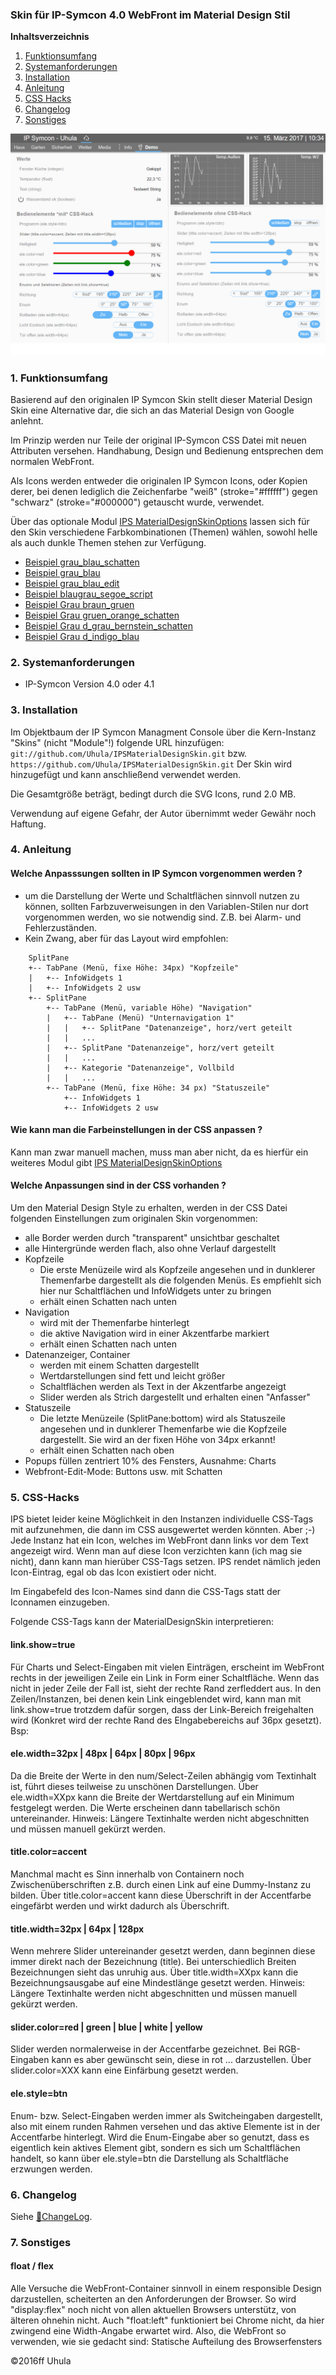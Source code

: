 ### Skin für IP-Symcon 4.0 WebFront im Material Design Stil

**Inhaltsverzeichnis**

1. [Funktionsumfang](#1-funktionsumfang)
2. [Systemanforderungen](#2-systemanforderungen)
3. [Installation](#3-installation)
4. [Anleitung](#4-anleitung)
5. [CSS Hacks](#5-css-hacks)
6. [Changelog](#6-changelog)
7. [Sonstiges](#7-sonstiges)

![Beispiel grau_blau](docs/grau_blau.png?raw=true)


### 1. Funktionsumfang
Basierend auf den originalen IP Symcon Skin stellt dieser Material Design Skin eine
Alternative dar, die sich an das Material Design von Google anlehnt.

Im Prinzip werden nur Teile der original IP-Symcon CSS Datei mit neuen Attributen
versehen. Handhabung, Design und Bedienung entsprechen dem normalen WebFront.

Als Icons werden entweder die originalen IP Symcon Icons, oder Kopien derer, bei denen lediglich die
Zeichenfarbe "weiß" (stroke="#ffffff") gegen "schwarz" (stroke="#000000") getauscht wurde, verwendet.

Über das optionale Modul [IPS MaterialDesignSkinOptions](https://github.com/Uhula/IPSMaterialDesignSkinOptions) lassen sich für den
Skin verschiedene Farbkombinationen (Themen) wählen, sowohl helle als auch dunkle Themen stehen zur Verfügung.

* [Beispiel grau_blau_schatten](docs/grau_blau_schatten.png?raw=true "grau_blau_schatten")
* [Beispiel grau_blau](docs/grau_blau.png?raw=true "Beispiel grau_blau")
* [Beispiel grau_blau_edit](docs/grau_blau_edit.png?raw=true "Beispiel grau_blau_edit")
* [Beispiel blaugrau_segoe_script](docs/blaugrau_segoe_script.png?raw=true "Beispiel blaugrau_segoe_script")
* [Beispiel Grau braun_gruen](docs/braun_gruen.png?raw=true "Beispiel braun_gruen")
* [Beispiel Grau gruen_orange_schatten](docs/gruen_orange_schatten.png?raw=true "Beispiel gruen_orange_schatten")
* [Beispiel Grau d_grau_bernstein_schatten](docs/d_grau_bernstein_schatten.png?raw=true "Beispiel d_grau_bernstein_schatten")
* [Beispiel Grau d_indigo_blau](docs/d_indigo_blau.png?raw=true "Beispiel d_indigo_blau")


### 2. Systemanforderungen
* IP-Symcon Version 4.0 oder 4.1


### 3. Installation
Im Objektbaum der IP Symcon Managment Console über die Kern-Instanz "Skins" (nicht "Module"!) folgende URL hinzufügen:
`git://github.com/Uhula/IPSMaterialDesignSkin.git` bzw. `https://github.com/Uhula/IPSMaterialDesignSkin.git`
Der Skin wird hinzugefügt und kann anschließend verwendet werden.

Die Gesamtgröße beträgt, bedingt durch die SVG Icons, rund 2.0 MB.

Verwendung auf eigene Gefahr, der Autor übernimmt weder Gewähr noch Haftung.

### 4. Anleitung

#### Welche Anpasssungen sollten in IP Symcon vorgenommen werden ?
* um die Darstellung der Werte und Schaltflächen sinnvoll nutzen zu können,
sollten Farbzuverweisungen in den Variablen-Stilen nur dort vorgenommen
werden, wo sie notwendig sind. Z.B. bei Alarm- und Fehlerzuständen.
* Kein Zwang, aber für das Layout wird empfohlen:

```
    SplitPane
    +-- TabPane (Menü, fixe Höhe: 34px) "Kopfzeile"
    |   +-- InfoWidgets 1  
    |   +-- InfoWidgets 2 usw  
    +-- SplitPane
        +-- TabPane (Menü, variable Höhe) "Navigation"
        |   +-- TabPane (Menü) "Unternavigation 1"
        |   |   +-- SplitPane "Datenanzeige", horz/vert geteilt
        |   |   ...
        |   +-- SplitPane "Datenanzeige", horz/vert geteilt
        |   |   ...
        |   +-- Kategorie "Datenanzeige", Vollbild
        |   |   ...
        +-- TabPane (Menü, fixe Höhe: 34 px) "Statuszeile"
            +-- InfoWidgets 1  
            +-- InfoWidgets 2 usw  
```

#### Wie kann man die Farbeinstellungen in der CSS anpassen ?
Kann man zwar manuell machen, muss man aber nicht, da es hierfür ein weiteres Modul
gibt [IPS MaterialDesignSkinOptions](https://github.com/Uhula/IPSMaterialDesignSkinOptions)

#### Welche Anpassungen sind in der CSS vorhanden ?
Um den Material Design Style zu erhalten, werden in der CSS Datei folgenden Einstellungen
zum originalen Skin vorgenommen:
* alle Border werden durch "transparent" unsichtbar geschaltet
* alle Hintergründe werden flach, also ohne Verlauf dargestellt
* Kopfzeile
  * Die erste Menüzeile wird als Kopfzeile angesehen und in dunklerer
    Themenfarbe dargestellt als die folgenden Menüs. Es empfiehlt sich hier nur
    Schaltflächen und InfoWidgets unter zu bringen    
  * erhält einen Schatten nach unten  
* Navigation
  * wird mit der Themenfarbe hinterlegt
  * die aktive Navigation wird in einer Akzentfarbe markiert
  * erhält einen Schatten nach unten  
* Datenanzeiger, Container
  * werden mit einem Schatten dargestellt
  * Wertdarstellungen sind fett und leicht größer
  * Schaltflächen werden als Text in der Akzentfarbe angezeigt
  * Slider werden als Strich dargestellt und erhalten einen "Anfasser"
* Statuszeile
  * Die letzte Menüzeile (SplitPane:bottom) wird als Statuszeile angesehen und in dunklerer
    Themenfarbe wie die Kopfzeile dargestellt. Sie wird an der fixen Höhe von 34px erkannt!   
  * erhält einen Schatten nach oben
* Popups füllen zentriert 10% des Fensters, Ausnahme: Charts
* Webfront-Edit-Mode: Buttons usw. mit Schatten

### 5. CSS-Hacks
IPS bietet leider keine Möglichkeit in den Instanzen individuelle CSS-Tags mit aufzunehmen,
die dann im CSS ausgewertet werden könnten.
Aber ;-)
Jede Instanz hat ein Icon, welches im WebFront dann links vor dem Text angezeigt wird. Wenn man
auf diese Icon verzichten kann (ich mag sie nicht), dann kann man hierüber CSS-Tags
setzen. IPS rendet nämlich jeden Icon-Eintrag, egal ob das Icon existiert oder nicht.

Im Eingabefeld des Icon-Names sind dann die CSS-Tags statt der Iconnamen einzugeben.

Folgende CSS-Tags kann der MaterialDesignSkin interpretieren:

#### link.show=true
Für Charts und Select-Eingaben mit vielen Einträgen, erscheint im WebFront rechts in
der jeweiligen Zeile ein Link in Form einer Schaltfläche. Wenn das nicht in jeder
Zeile der Fall ist, sieht der rechte Rand zerfleddert aus. In den Zeilen/Instanzen,
bei denen kein Link eingeblendet wird, kann man mit link.show=true trotzdem dafür sorgen,
dass der Link-Bereich freigehalten wird (Konkret wird der rechte Rand des EIngabebereichs
auf 36px gesetzt).
Bsp:

#### ele.width=32px | 48px | 64px | 80px | 96px
Da die Breite der Werte in den num/Select-Zeilen abhängig vom Textinhalt ist,
führt dieses teilweise zu unschönen Darstellungen. Über ele.width=XXpx kann die
Breite der Wertdarstellung auf ein Minimum festgelegt werden. Die Werte
erscheinen dann tabellarisch schön untereinander.
Hinweis: Längere Textinhalte werden nicht abgeschnitten und müssen manuell
gekürzt werden.

#### title.color=accent
Manchmal macht es Sinn innerhalb von Containern noch Zwischenüberschriften z.B.
durch einen Link auf eine Dummy-Instanz zu bilden. Über title.color=accent kann
diese Überschrift in der Accentfarbe eingefärbt werden und wirkt dadurch als
Überschrift.

#### title.width=32px | 64px | 128px
Wenn mehrere Slider untereinander gesetzt werden, dann beginnen diese immer direkt
nach der Bezeichnung (title). Bei unterschiedlich Breiten Bezeichnungen sieht
das unruhig aus. Über title.width=XXpx kann die Bezeichnungsausgabe auf eine
Mindestlänge gesetzt werden.
Hinweis: Längere Textinhalte werden nicht abgeschnitten und müssen manuell
gekürzt werden.

#### slider.color=red | green | blue | white | yellow
Slider werden normalerweise in der Accentfarbe gezeichnet. Bei RGB-Eingaben kann
es aber gewünscht sein, diese in rot ... darzustellen. Über slider.color=XXX
kann eine Einfärbung gesetzt werden.

#### ele.style=btn
Enum- bzw. Select-Eingaben werden immer als Switcheingaben dargestellt, also
mit einem runden Rahmen versehen und das aktive Elemente ist in der Accentfarbe
hinterlegt. Wird die Enum-Eingabe aber so genutzt, dass es eigentlich kein
aktives Element gibt, sondern es sich um Schaltflächen handelt, so kann über
ele.style=btn die Darstellung als Schaltfläche erzwungen werden.


### 6. Changelog
Siehe [:link:ChangeLog](./CHANGELOG.md).


### 7. Sonstiges
#### float / flex
Alle Versuche die WebFront-Container sinnvoll in einem responsible Design darzustellen,
scheiterten an den Anforderungen der Browser. So wird "display:flex" noch nicht von allen
aktuellen Browsers unterstütz, von älteren ohnehin nicht.
Auch "float:left" funktioniert bei Chrome nicht, da hier zwingend eine Width-Angabe erwartet
wird. Also, die WebFront so verwenden, wie sie gedacht sind: Statische Aufteilung des Browserfensters


:copyright:2016ff Uhula
